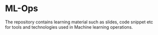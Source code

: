 # ML-Ops
The repository contains learning material such as slides, code snippet etc for tools and technologies used in Machine learning operations.
